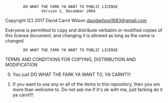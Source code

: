             DO WHAT THE FARK YA WANT TO PUBLIC LICENSE
                    Version 2, December 2004

 Copyright (C) 2017 David Carnt Wilson <davidwilson1683@gmail.com>

 Everyone is permitted to copy and distribute verbatim or modified
 copies of this license document, and changing it is allowed as long
 as the name is changed.

            DO WHAT THE FARK YA WANT TO PUBLIC LICENSE
   TERMS AND CONDITIONS FOR COPYING, DISTRIBUTION AND MODIFICATION

  0. You just DO WHAT THE FARK YA WANT TO, YA CARNT!!!

  1. If you want to use any or all of the items in this repository,
     then you are more than welcome to.
	 Do not ask me if it's ok with me, just farking do it ya carnt!!!
